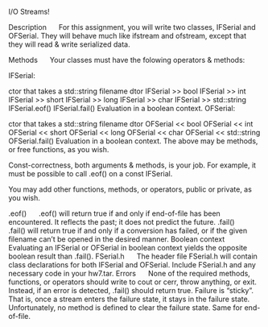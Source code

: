  I/O Streams!                

Description                
For this assignment, you will write two classes, IFSerial and OFSerial. They will behave much like ifstream and ofstream, except that they will read & write serialized data.                 

Methods                
Your classes must have the folowing operators & methods:                 

IFSerial:

ctor that takes a std::string filename
dtor
IFSerial >> bool
IFSerial >> int
IFSerial >> short
IFSerial >> long
IFSerial >> char
IFSerial >> std::string
IFSerial.eof()
IFSerial.fail()
Evaluation in a boolean context.
OFSerial:

ctor that takes a std::string filename
dtor
OFSerial << bool
OFSerial << int
OFSerial << short
OFSerial << long
OFSerial << char
OFSerial << std::string
OFSerial.fail()
Evaluation in a boolean context.
The above may be methods, or free functions, as you wish.                 

Const-correctness, both arguments & methods, is your job. For example, it must be possible to call .eof() on a const IFSerial.                 

You may add other functions, methods, or operators, public or private, as you wish.                 

.eof()                
.eof() will return true if and only if end-of-file has been encountered. It reflects the past; it does not predict the future.
.fail()                
.fail() will return true if and only if a conversion has failed, or if the given filename can’t be opened in the desired manner.
Boolean context                
Evaluating an IFSerial or OFSerial in boolean context yields the opposite boolean result than .fail().
FSerial.h                
The header file FSerial.h will contain class declarations for both IFSerial and OFSerial.
Include FSerial.h and any necessary code in your hw7.tar.
Errors                
None of the required methods, functions, or operators should write to cout or cerr, throw anything, or exit.
Instead, if an error is detected, .fail() should return true.
Failure is “sticky”. That is, once a stream enters the failure state, it stays in the failure state. Unfortunately, no method is defined to clear the failure state.
Same for end-of-file.

